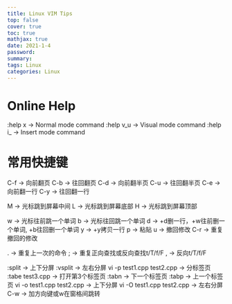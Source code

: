 ```yaml
---
title: Linux VIM Tips
top: false
cover: true
toc: true
mathjax: true
date: 2021-1-4
password:
summary:
tags: Linux
categories: Linux
---
```


# Online Help
:help x -> Normal mode command
:help v_u -> Visual mode command
:help i_ -> Insert mode command

# 常用快捷键
C-f -> 向前翻页
C-b -> 往回翻页
C-d -> 向前翻半页
C-u -> 往回翻半页
C-e -> 向前翻一行
C-y -> 往回翻一行

M -> 光标跳到屏幕中间
L -> 光标跳到屏幕底部
H -> 光标跳到屏幕顶部

w -> 光标往前跳一个单词
b -> 光标往回跳一个单词
d -> +d删一行，+w往前删一个单词, +b往回删一个单词
y -> +y拷贝一行
p -> 粘贴
u -> 撤回修改
C-r -> 重复撤回的修改

. -> 重复上一次的命令
; -> 重复正向查找或反向查找t/T/f/F
, -> 反向t/T/f/F

:split -> 上下分屏
:vsplit -> 左右分屏
vi -p test1.cpp test2.cpp -> 分标签页
:tabe test3.cpp -> 打开第3个标签页
:tabn -> 下一个标签页
:tabp -> 上一个标签页
vi -o test1.cpp test2.cpp -> 上下分屏
vi -O test1.cpp test2.cpp -> 左右分屏
C-w -> 加方向键或w在窗格间跳转
